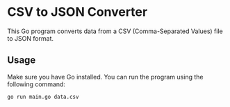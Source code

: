 # CSV to JSON Converter

This Go program converts data from a CSV (Comma-Separated Values) file to JSON format.

## Usage

Make sure you have Go installed. You can run the program using the following command:

```bash
go run main.go data.csv
```
